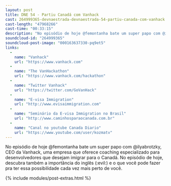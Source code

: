 ```yaml
---
layout: post
title: DNE 54 - Partiu Canadá com Vanhack
cast: 264999365-devnaestrada-devnaestrada-54-partiu-canada-com-vanhack.mp3
cast-length: "47968266"
cast-time: "00:33:15"
description: "No episódio de hoje @femontanha bate um super papo com @ilyabrotzky, CEO da Vanhack, uma empresa que oferece coaching especializado para desenvolvedores que desejam imigrar para o Canadá."
soundcloud-id: "264999365"
soundcloud-post-image: "000163637330-pq9et5"
links:
  -
    name: "Vanhack"
    url: "https://www.vanhack.com"
  -
    name: "The VanHackathon"
    url: "https://www.vanhack.com/hackathon"
  -
    name: "Twitter Vanhack"
    url: "https://twitter.com/GoVanHack"
  -
    name: "E-visa Immigration"
    url: "http://www.evisaimmigration.com"
  -
    name: "Seminário da E-visa Immigration no Brasil"
    url: "http://www.caminhosparaocanada.com.br"
  -
    name: "Canal no youtube Canada Diario"
    url: "https://www.youtube.com/user/kozmatv"
---
```


No episódio de hoje @femontanha bate um super papo com @ilyabrotzky, CEO da Vanhack, uma empresa que oferece coaching especializado para desenvolvedores que desejam imigrar para o Canadá. No episódio de hoje, descubra também a importância do inglês (:evil:) e o que você pode fazer pra ter essa possibilidade cada vez mais perto de você.

{% include modules/post-extras.html %}